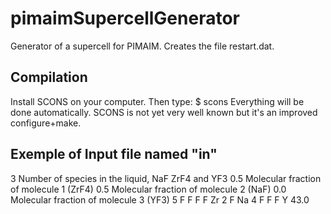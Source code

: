 pimaimSupercellGenerator
========================

Generator of a supercell for PIMAIM. Creates the file restart.dat.

Compilation
-----------

Install SCONS on your computer. Then type:
$ scons
Everything will be done automatically. SCONS is not yet very well known but it's an improved configure+make.

Exemple of Input file named "in"
--------------------------------

3         Number of species in the liquid, NaF ZrF4 and YF3
0.5       Molecular fraction of molecule 1 (ZrF4)
0.5       Molecular fraction of molecule 2 (NaF)
0.0	  Molecular fraction of molecule 3 (YF3)
5
F
F
F
F
Zr
2
F
Na
4
F
F
F
Y
43.0
